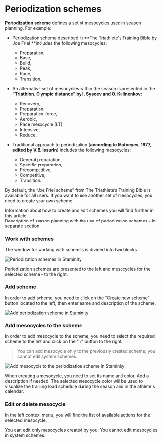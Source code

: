 # Periodization schemes

**Periodization scheme** defines a set of mesocycles used in season planning. For example:

* Periodization scheme described in **The Triathlete's Training Bible by Joe Friel **includes the following mesocycles:

  * Preparation, 
  * Base, 
  * Build, 
  * Peak, 
  * Race, 
  * Transition. 

* An alternative set of mesocycles within the season is presented in the **"Triathlon. Olympic distance" by I. Sysoev and O. Kulinenkov:** 

  * Recovery, 
  * Preparation, 
  * Preparation-force, 
  * Aerobic, 
  * Pace mesocycle \(LT\), 
  * Intensive, 
  * Reduce.

* Traditional approach to periodization \(**according to Matveyev, 1977, edited by V.B. Issurin**\) includes the following mesocycles: 

  * General preparation, 
  * Specific preparation, 
  * Precompetitive, 
  * Competitive, 
  * Transition. 

By default, the “Joe Friel scheme” from The Triathlete’s Training Bible is available for all users. If you want to use another set of mesocycles, you need to create your own scheme.

Information about how to create and edit schemes you will find further in this article.  
Description of season planning with the use of periodization schemes - in [separate](/basics/season-plan.md) section.

### Work with schemes

The window for working with schemes is divided into two blocks

![Periodization schemes in Staminity](https://content.staminity.com/assets/images/periodization/schemes-overview.png)

Periodization schemes are presented to the left and mesocycles for the selected scheme - to the right.

### Add scheme

In order to add scheme, you need to click on the “Create new scheme” button located to the left, then enter name and description of the scheme.

![Add periodization scheme in Staminity](https://content.staminity.com/assets/images/periodization/schemes-create.png)

### Add mesocycles to the scheme

In order to add mesocycle to the scheme, you need to select the required scheme to the left and click on the "+" button to the right.

> You can add mesocycle only to the previously created scheme, you cannot edit system schemes.

![Add mesocycle to the periodization scheme in Staminity](https://content.staminity.com/assets/images/periodization/mesocycle-add.png)

When creating a mesocycle, you need to set its name and color. Add a description if needed. The selected mesocycle color will be used to visualize the training load schedule during the season and in the athlete's calendar.

### Edit or delete mesocycle

In the left context menu, you will find the list of available actions for the selected mesocycle.

You can edit only mesocycles created by you. You cannot edit mesocycles in system schemes.

